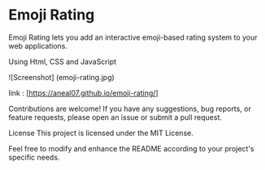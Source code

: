 # Emoji Rating
Emoji Rating  lets you add an interactive emoji-based rating system to your web applications.

Using 
Html,
CSS and 
JavaScript

![Screenshot] (emoji-rating.jpg)

link : [https://aneal07.github.io/emoji-rating/]

Contributions are welcome! If you have any suggestions, bug reports, or feature requests, please open an issue or submit a pull request.

License
This project is licensed under the MIT License.

Feel free to modify and enhance the README according to your project's specific needs.
